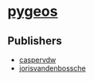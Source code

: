# [pygeos](https://pypi.org/project/pygeos)



## Publishers
- [caspervdw](https://pypi.org/user/caspervdw)
- [jorisvandenbossche](https://pypi.org/user/jorisvandenbossche)

